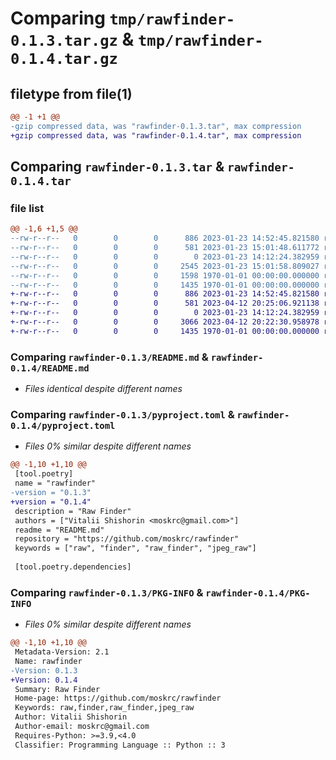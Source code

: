 # Comparing `tmp/rawfinder-0.1.3.tar.gz` & `tmp/rawfinder-0.1.4.tar.gz`

## filetype from file(1)

```diff
@@ -1 +1 @@
-gzip compressed data, was "rawfinder-0.1.3.tar", max compression
+gzip compressed data, was "rawfinder-0.1.4.tar", max compression
```

## Comparing `rawfinder-0.1.3.tar` & `rawfinder-0.1.4.tar`

### file list

```diff
@@ -1,6 +1,5 @@
--rw-r--r--   0        0        0      886 2023-01-23 14:52:45.821580 rawfinder-0.1.3/README.md
--rw-r--r--   0        0        0      581 2023-01-23 15:01:48.611772 rawfinder-0.1.3/pyproject.toml
--rw-r--r--   0        0        0        0 2023-01-23 14:12:24.382959 rawfinder-0.1.3/rawfinder/__init__.py
--rw-r--r--   0        0        0     2545 2023-01-23 15:01:58.809027 rawfinder-0.1.3/rawfinder/core.py
--rw-r--r--   0        0        0     1598 1970-01-01 00:00:00.000000 rawfinder-0.1.3/setup.py
--rw-r--r--   0        0        0     1435 1970-01-01 00:00:00.000000 rawfinder-0.1.3/PKG-INFO
+-rw-r--r--   0        0        0      886 2023-01-23 14:52:45.821580 rawfinder-0.1.4/README.md
+-rw-r--r--   0        0        0      581 2023-04-12 20:25:06.921138 rawfinder-0.1.4/pyproject.toml
+-rw-r--r--   0        0        0        0 2023-01-23 14:12:24.382959 rawfinder-0.1.4/rawfinder/__init__.py
+-rw-r--r--   0        0        0     3066 2023-04-12 20:22:30.958978 rawfinder-0.1.4/rawfinder/core.py
+-rw-r--r--   0        0        0     1435 1970-01-01 00:00:00.000000 rawfinder-0.1.4/PKG-INFO
```

### Comparing `rawfinder-0.1.3/README.md` & `rawfinder-0.1.4/README.md`

 * *Files identical despite different names*

### Comparing `rawfinder-0.1.3/pyproject.toml` & `rawfinder-0.1.4/pyproject.toml`

 * *Files 0% similar despite different names*

```diff
@@ -1,10 +1,10 @@
 [tool.poetry]
 name = "rawfinder"
-version = "0.1.3"
+version = "0.1.4"
 description = "Raw Finder"
 authors = ["Vitalii Shishorin <moskrc@gmail.com>"]
 readme = "README.md"
 repository = "https://github.com/moskrc/rawfinder"
 keywords = ["raw", "finder", "raw_finder", "jpeg_raw"]
 
 [tool.poetry.dependencies]
```

### Comparing `rawfinder-0.1.3/PKG-INFO` & `rawfinder-0.1.4/PKG-INFO`

 * *Files 0% similar despite different names*

```diff
@@ -1,10 +1,10 @@
 Metadata-Version: 2.1
 Name: rawfinder
-Version: 0.1.3
+Version: 0.1.4
 Summary: Raw Finder
 Home-page: https://github.com/moskrc/rawfinder
 Keywords: raw,finder,raw_finder,jpeg_raw
 Author: Vitalii Shishorin
 Author-email: moskrc@gmail.com
 Requires-Python: >=3.9,<4.0
 Classifier: Programming Language :: Python :: 3
```

